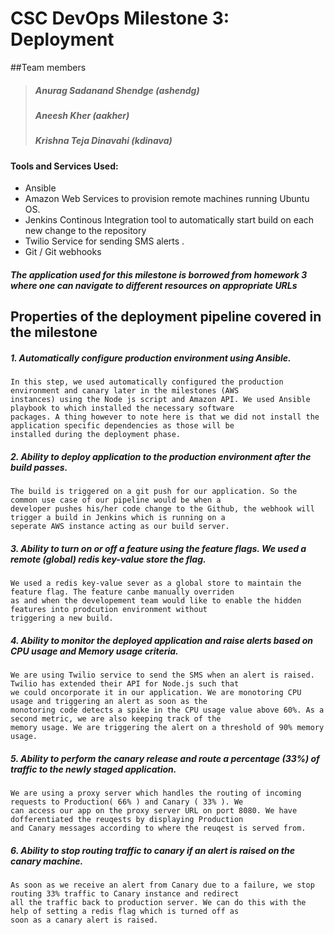 # CSC DevOps Milestone 3: Deployment

##Team members
> ##### Anurag Sadanand Shendge (ashendg)
> ##### Aneesh Kher  (aakher)
> ##### Krishna Teja Dinavahi (kdinava)


#### Tools and Services Used:
 * Ansible
 * Amazon Web Services to provision remote machines running Ubuntu OS.   
 * Jenkins Continous Integration tool to automatically start build on each new change to the repository
 * Twilio Service for sending SMS alerts . 
 * Git / Git webhooks

 
##### The application used for this milestone is borrowed from homework 3 where one can navigate to different resources on appropriate URLs

## Properties of the deployment pipeline covered in the milestone

#####  1. Automatically configure production environment using Ansible.

    In this step, we used automatically configured the production environment and canary later in the milestones (AWS 
    instances) using the Node js script and Amazon API. We used Ansible playbook to which installed the necessary software 
    packages. A thing however to note here is that we did not install the application specific dependencies as those will be
    installed during the deployment phase.

#####  2. Ability to deploy application to the production environment after the build passes.

    The build is triggered on a git push for our application. So the common use case of our pipeline would be when a 
    developer pushes his/her code change to the Github, the webhook will trigger a build in Jenkins which is running on a 
    seperate AWS instance acting as our build server.
#####  3. Ability to turn on or off a feature using the feature flags. We used a remote (global) redis key-value store the flag.

    We used a redis key-value sever as a global store to maintain the feature flag. The feature canbe manually overriden 
    as and when the developement team would like to enable the hidden features into prodcution environment without 
    triggering a new build. 
#####  4. Ability to monitor the deployed application and raise alerts based on CPU usage and Memory usage criteria.

    We are using Twilio service to send the SMS when an alert is raised. Twilio has extended their API for Node.js such that
    we could oncorporate it in our application. We are monotoring CPU usage and triggering an alert as soon as the 
    monotoring code detects a spike in the CPU usage value above 60%. As a second metric, we are also keeping track of the 
    memory usage. We are triggering the alert on a threshold of 90% memory usage.

##### 5. Ability to perform the canary release and route a percentage (33%) of traffic to the newly staged application.

    We are using a proxy server which handles the routing of incoming requests to Production( 66% ) and Canary ( 33% ). We 
    can access our app on the proxy server URL on port 8080. We have dofferentiated the reuqests by displaying Production 
    and Canary messages according to where the reuqest is served from.

##### 6. Ability to stop routing traffic to canary if an alert is raised on the canary machine.

    As soon as we receive an alert from Canary due to a failure, we stop routing 33% traffic to Canary instance and redirect
    all the traffic back to production server. We can do this with the help of setting a redis flag which is turned off as 
    soon as a canary alert is raised.




